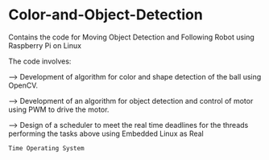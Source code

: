 # Color-and-Object-Detection
Contains the code for Moving Object Detection and Following Robot using Raspberry Pi on Linux

The code involves:

--> Development of algorithm for color and shape detection of the ball using OpenCV.

--> Development of an algorithm for object detection and control of motor using PWM to drive the motor.

--> Design of a scheduler to meet the real time deadlines for the threads performing the tasks above using Embedded Linux as Real
    
    Time Operating System
